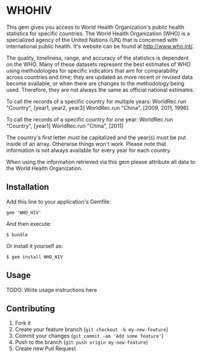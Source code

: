 # WHOHIV

This gem gives you access to World Health Organization's public health statistics for specific countries. The World Health Organization (WHO) is a specialized agency of the United Nations (UN) that is concerned with international public health.  It's website can be found at http://www.who.int/. 


The quality, timeliness, range, and accuracy of the statistics is dependent on the WHO. Many of these datasets represent the best estimates of WHO using methodologies for specific indicators that aim for comparability across countries and time; they are updated as more recent or revised data become available, or when there are changes to the methodology being used. Therefore, they are not always the same as official national estimates. 


To call the records of a specific country for multiple years:
WorldRec.run "Country", [year1, year2, year3]
WorldRec.run "China", [2009, 2011, 1996]

To call the records of a specific country for one year:
WorldRec.run "Country", [year1]
WorldRec.run "China", [2011]

The country's first letter must be capitalized and the year(s) must be put inside of an array. Otherwise things won't work. Please note that information is not always available for every year for each country. 

When using the information retrieved via this gem please attribute all data to the World Health Organization. 



## Installation

Add this line to your application's Gemfile:

    gem 'WHO_HIV'

And then execute:

    $ bundle

Or install it yourself as:

    $ gem install WHO_HIV

## Usage

TODO: Write usage instructions here

## Contributing

1. Fork it
2. Create your feature branch (`git checkout -b my-new-feature`)
3. Commit your changes (`git commit -am 'Add some feature'`)
4. Push to the branch (`git push origin my-new-feature`)
5. Create new Pull Request
